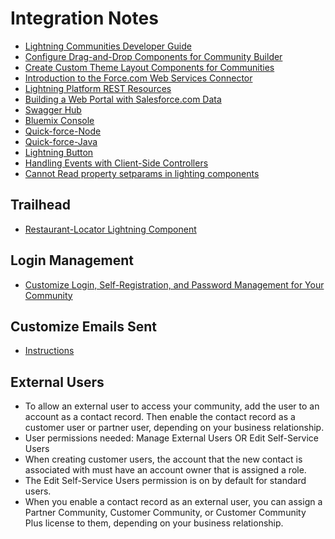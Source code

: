 # Integration Notes
* [Lightning Communities
Developer Guide](https://resources.docs.salesforce.com/210/latest/en-us/sfdc/pdf/communities_dev.pdf)
* [Configure Drag-and-Drop Components for Community Builder](https://developer.salesforce.com/docs/atlas.en-us.communities_dev.meta/communities_dev/components_config_for_builder.htm?search_text=design:attribute)
* [Create Custom Theme Layout Components for Communities](https://developer.salesforce.com/docs/atlas.en-us.lightning.meta/lightning/components_config_for_builder_theme_layout.htm)
* [Introduction to the Force.com Web Services Connector
](https://developer.salesforce.com/page/Introduction_to_the_Force.com_Web_Services_Connector)
* [Lightning Platform REST Resources](https://developer.salesforce.com/docs/atlas.en-us.212.0.api_rest.meta/api_rest/intro_rest_resources.htm)
* [Building a Web Portal with Salesforce.com Data](https://developer.secure.force.com/cookbook/recipe/building-a-web-portal-with-salesforce-com-data)
* [Swagger Hub](https://app.swaggerhub.com/apis/VukDukic/TEST/1.0.0)
* [Bluemix Console](https://app.swaggerhub.com/apis/VukDukic/TEST/1.0.0)
* [Quick-force-Node](https://github.com/jamesward/quick-force-node)
* [Quick-force-Java](https://github.com/jamesward/quick-force-java)
* [Lightning Button](https://developer.salesforce.com/docs/atlas.en-us.212.0.lightning.meta/lightning/aura_compref_lightning_button.htm)
* [Handling Events with Client-Side Controllers](https://developer.salesforce.com/docs/atlas.en-us.lightning.meta/lightning/js_client_side_controller.htm)
* [Cannot Read property setparams in lighting components](https://developer.salesforce.com/forums/?id=9060G000000I4duQAC)

## Trailhead
* [Restaurant-Locator Lightning Component](https://trailhead.salesforce.com/projects/workshop-lightning-restaurant-locator/steps/yelp_2)

## Login Management
* [Customize Login, Self-Registration, and Password Management for Your Community](https://help.salesforce.com/articleView?id=networks_customize_login.htm&type=5)

## Customize Emails Sent
* [Instructions](https://help.salesforce.com/articleView?id=networks_customize_email.htm&type=5)
## External Users
* To allow an external user to access your community, add the user to an account as a contact record. Then enable the contact record as a customer user or partner user, depending on your business relationship.
* User permissions needed: Manage External Users OR Edit Self-Service Users
* When creating customer users, the account that the new contact is associated with must have an account owner that is assigned a role.
* The Edit Self-Service Users permission is on by default for standard users.
* When you enable a contact record as an external user, you can assign a Partner Community, Customer Community, or Customer Community Plus license to them, depending on your business relationship.
